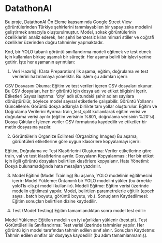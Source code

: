 # DatathonAI
 Bu proje, DatathonAI Ön Eleme kapsamında Google Street View görüntülerinden Türkiye şehirlerini tanımlayabilen bir yapay zeka modelini geliştirmek amacıyla oluşturulmuştur. Model, sokak görüntülerinin özelliklerini analiz ederek, her şehri benzersiz kılan mimari stiller ve coğrafi özellikler üzerinden doğru tahminler yapmaktadır.
 
Kod, bir YOLO tabanlı görüntü sınıflandırma modeli eğitmek ve test etmek için kullanılan birkaç aşamalı bir süreçtir. Her aşama belirli bir işlevi yerine getirir. İşte her aşamanın ayrıntıları:

1. Veri Hazırlığı (Data Preparation)
İlk aşama, eğitim, doğrulama ve test verilerini hazırlamaya yöneliktir. Bu işlem şu adımları içerir:

CSV Dosyasını Okuma: Eğitim ve test verileri içeren CSV dosyaları okunur. Bu CSV dosyaları, her bir görüntü için dosya adı ve etiket bilgisini içerir.
Etiketleri Sayısallaştırma: 'city' adlı sütundaki şehir adları sayılara dönüştürülür, böylece model sayısal etiketlerle çalışabilir.
Görüntü Yollarını Güncelleme: Görüntü dosya adlarıyla birlikte tam yollar oluşturulur.
Eğitim ve Doğrulama Verilerini Ayırma: train_test_split kullanılarak eğitim verisi ve doğrulama verisi ayrılır (eğitim verisinin %80'i, doğrulama verisinin %20'si).
Dosya Çıktıları: İşlenen veriler CSV formatında kaydedilir ve etiketler bir metin dosyasına yazılır.

2. Görüntülerin Organize Edilmesi (Organizing Images)
Bu aşama, görüntüleri etiketlerine göre uygun klasörlere kopyalamayı içerir:

Eğitim, Doğrulama ve Test Klasörlerini Oluşturma: Veriler etiketlerine göre train, val ve test klasörlerine ayrılır.
Dosyaların Kopyalanması: Her bir etiket için ilgili görüntü dosyaları belirtilen klasörlere kopyalanır.
Hata Yönetimi: Dosya bulunamadığında hata mesajları yazdırılır.

3. Model Eğitimi (Model Training)
Bu aşama, YOLO modelinin eğitilmesini içerir:
Model Yükleme: Öntanımlı bir YOLO modelini yükler (bu örnekte yolo11s-cls.pt modeli kullanılır).
Modeli Eğitme: Eğitim verisi üzerinde modelin eğitilmesi yapılır. Model, belirtilen parametrelerle eğitilir (epoch sayısı, batch boyutu, görüntü boyutu, vb.).
Sonuçların Kaydedilmesi: Eğitim sonuçları belirtilen dizine kaydedilir.

5. Test (Model Testing)
Eğitim tamamlandıktan sonra model test edilir:

Model Yükleme: Eğitilen modelin en iyi ağırlıkları yüklenir (best.pt).
Test Görüntüleri ile Sınıflandırma: Test verisi üzerinde tahminler yapılır. Her görüntü için model tarafından tahmin edilen sınıf alınır.
Sonuçları Kaydetme: Tahmin edilen sınıflar bir dosyaya kaydedilir (bu adım tamamlanmamış).
